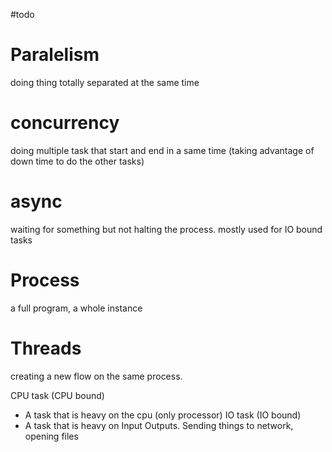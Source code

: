 #todo 

# Paralelism
doing thing totally separated at the same time
# concurrency
doing multiple task that start and end in a same time (taking advantage of down time to do the other tasks)
# async
waiting for something but not halting the process. mostly used for IO bound tasks

# Process
a full program, a whole instance
# Threads
creating a new flow on the same process.

CPU task (CPU bound)
- A task that is heavy on the cpu (only processor)
IO task (IO bound)
- A task that is heavy on Input Outputs. Sending things to network, opening files
